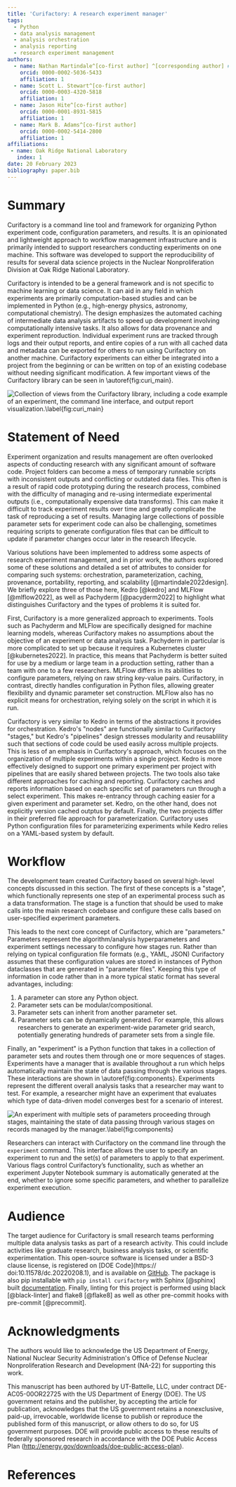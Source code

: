 ```yaml
---
title: 'Curifactory: A research experiment manager'
tags:
  - Python
  - data analysis management
  - analysis orchestration
  - analysis reporting
  - research experiment management
authors:
  - name: Nathan Martindale^[co-first author] ^[corresponding author] # note this makes a footnote saying 'co-first author'
    orcid: 0000-0002-5036-5433
    affiliation: 1
  - name: Scott L. Stewart^[co-first author]
    orcid: 0000-0003-4320-5818
    affiliation: 1
  - name: Jason Hite^[co-first author]
    orcid: 0000-0001-8931-5815
    affiliation: 1
  - name: Mark B. Adams^[co-first author]
    orcid: 0000-0002-5414-2800
    affiliation: 1
affiliations:
 - name: Oak Ridge National Laboratory
   index: 1
date: 20 February 2023
bibliography: paper.bib
---
```


# Summary

Curifactory is a command line tool and framework for organizing Python experiment code, configuration parameters, and results. It is an opinionated and lightweight approach to workflow management infrastructure and is primarily intended to support researchers conducting experiments on one machine. This software was developed to support the reproducibility of results for several data science projects in the Nuclear Nonproliferation Division at Oak Ridge National Laboratory.

Curifactory is intended to be a general framework and is not specific to machine learning or data science. It can aid in any field in which experiments are primarily computation-based studies and can be implemented in Python (e.g., high-energy physics, astronomy, computational chemistry). The design emphasizes the automated caching of intermediate data analysis artifacts to speed up development involving computationally intensive tasks. It also allows for data provenance and experiment reproduction. Individual experiment runs are tracked through logs and their output reports, and entire copies of a run with all cached data and metadata can be exported for others to run using Curifactory on another machine. Curifactory experiments can either be integrated into a project from the beginning or can be written on top of an existing codebase without needing significant modification. A few important views of the Curifactory library can be seen in \autoref{fig:curi_main}.

![Collection of views from the Curifactory library, including a code example of an experiment, the command line interface, and output report visualization.\label{fig:curi_main}](curi_main.png)


# Statement of Need

Experiment organization and results management are often overlooked aspects of conducting research with any significant amount of software code. Project folders can become a mess of temporary runnable scripts with inconsistent outputs and conflicting or outdated data files. This often is a result of rapid code prototyping during the research process, combined with the difficulty of managing and re-using intermediate experimental outputs (i.e., computationally expensive data transforms). This can make it difficult to track experiment results over time and greatly complicate the task of reproducing a set of results. Managing large collections of possible parameter sets for experiment code can also be challenging, sometimes requiring scripts to generate configuration files that can be difficult to update if parameter changes occur later in the research lifecycle.


Various solutions have been implemented to address some aspects of research experiment management, and in prior work, the authors explored some of these solutions and detailed a set of attributes to consider for comparing such systems: orchestration, parameterization, caching, provenance, portability, reporting, and scalability [@martindale2022design]. We briefly explore three of those here, Kedro [@kedro] and MLFlow [@mlflow2022], as well as Pachyderm [@pacyderm2022] to highlight what distinguishes Curifactory and the types of problems it is suited for.


First, Curifactory is a more generalized approach to experiments. Tools such as Pachyderm and MLFlow are specifically designed for machine learning models, whereas Curifactory makes no assumptions about the objective of an experiment or data analysis task. Pachyderm in particular is more complicated to set up
because it requires a Kubernetes cluster [@kubernetes2022]. In practice, this means that Pachyderm is better suited for use by a medium or large team in a production setting, rather than a team with one to a few researchers. MLFlow differs in its abilities to configure parameters, relying on raw string key-value pairs. Curifactory, in contrast, directly handles configuration in Python files, allowing greater flexibility and dynamic parameter set construction. MLFlow also has no explicit means for orchestration, relying solely on the script in which it is run.


Curifactory is very similar to Kedro in terms of the abstractions it provides for orchestration. Kedro's "nodes" are functionally similar to Curifactory "stages," but Kedro's "pipelines" design stresses modularity and reusablility such that sections of code could be used easily across multiple projects. This is less of an emphasis in Curifactory's approach, which focuses on the organization of multiple experiments within a single project. Kedro is more effectively designed to support one primary experiment per project with pipelines that are easily shared between projects. The two tools also take different approaches for caching and reporting. Curifactory caches and reports information based on each specific set of parameters run through a select experiment. This makes re-entrancy through caching easier for a given experiment and parameter set. Kedro, on the other hand, does not explicitly version cached outptus by default. Finally, the two projects differ in their preferred file approach for parameterization. Curifactory uses Python configuration files for parameterizing experiments while Kedro relies on a YAML-based system by default.


# Workflow

The development team created Curifactory based on several high-level concepts discussed in this section. The first of these concepts is a "stage", which functionally represents one step of an experimental process such as a data transformation. The stage is a function that should be used to make calls into the main research codebase and configure these calls based on user-specified experiment parameters.

This leads to the next core concept of Curifactory, which are "parameters." Parameters represent the algorithm/analysis hyperparameters and experiment settings necessary to configure how stages run. Rather than relying on typical configuration file formats (e.g., YAML, JSON) Curifactory assumes that these configuration values are stored in instances of Python dataclasses that are generated in "parameter files". Keeping this type of information in code rather than in a more typical static format has several advantages, including:

1. A parameter can store any Python object.
2. Parameter sets can be modular/compositional.
3. Parameter sets can inherit from another parameter set.
4. Parameter sets can be dynamically generated. For example, this allows researchers to generate an experiment-wide parameter grid search, potentially generating hundreds of parameter sets from a single file.

Finally, an "experiment" is a Python function that takes in a collection of parameter sets and routes them through one or more sequences of stages. Experiments have a manager that is available throughout a run which helps automatically maintain the state of data passing through the various stages. These interactions are shown in \autoref{fig:components}. Experiments represent the different overall analysis tasks that a researcher may want to test. For example, a researcher might have an experiment that evaluates which type of data-driven model converges best for a scenario of interest.


![An experiment with multiple sets of parameters proceeding through stages, maintaining the state of data passing through various stages on records managed by the manager.\label{fig:components}](flow_expanding_detail_5_300.png)


Researchers can interact with Curifactory on the command line through the ``experiment`` command. This interface allows the user to specify an experiment to run and the set(s) of parameters to apply to that experiment. Various flags control Curifactory’s functionality, such as whether an experiment Jupyter Notebook summary is automatically generated at the end, whether to ignore some specific parameters, and whether to parallelize experiment execution.

# Audience

The target audience for Curifactory is small research teams performing multiple data analysis tasks as part of a research activity. This could include activities like graduate research, business analysis tasks, or scientific experimentation. This open-source software is licensed under a BSD-3 clause license, is registered on [DOE Code](https:// doi:10.11578/dc.20220208.1), and is available on [GitHub](https://github.com/ORNL/curifactory). The package is also pip installable with ``pip install curifactory`` with Sphinx [@sphinx] built [documentation](https://ornl.github.io/curifactory/latest/index.html). Finally, linting for this project is performed using black [@black-linter] and flake8 [@flake8] as well as other pre-commit hooks with pre-commit [@precommit].

# Acknowledgments

The authors would like to acknowledge the US Department of Energy, National Nuclear Security Administration's Office of Defense Nuclear Nonproliferation Research and Development (NA-22) for supporting this work.

This manuscript has been authored by UT-Battelle, LLC, under contract DE-AC05-00OR22725 with the US Department of Energy (DOE). The US government retains and the publisher, by accepting the article for publication, acknowledges that the US government retains a nonexclusive, paid-up, irrevocable, worldwide license to publish or reproduce the published form of this manuscript, or allow others to do so, for US government purposes. DOE will provide public access to these results of federally sponsored research in accordance with the DOE Public Access Plan (http://energy.gov/downloads/doe-public-access-plan).

# References
